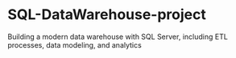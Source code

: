 # SQL-DataWarehouse-project
Building a modern data warehouse with SQL Server, including ETL processes, data modeling, and analytics
